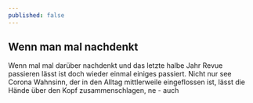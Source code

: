 ```yaml
---
published: false
---
```

## Wenn man mal nachdenkt

Wenn mal mal darüber nachdenkt und das letzte halbe Jahr Revue passieren lässt ist doch wieder einmal einiges passiert. Nicht nur see Corona Wahnsinn, der in den Alltag mittlerweile eingeflossen ist, lässt die Hände über den Kopf zusammenschlagen, ne - auch 
